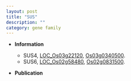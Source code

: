 ```yaml
---
layout: post
title: "SUS"
description: ""
category: gene family
---
```


* **Information**  
    + SUS4, [LOC_Os03g22120](http://rice.uga.edu/cgi-bin/ORF_infopage.cgi?orf=LOC_Os03g22120), [Os03g0340500](http://rapdb.dna.affrc.go.jp/viewer/gbrowse_details/irgsp1?name=Os03g0340500).
    + SUS6, [LOC_Os02g58480](http://rice.uga.edu/cgi-bin/ORF_infopage.cgi?orf=LOC_Os02g58480), [Os02g0831500](http://rapdb.dna.affrc.go.jp/viewer/gbrowse_details/irgsp1?name=Os02g0831500).

* **Publication**  


